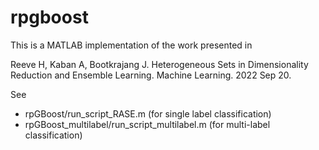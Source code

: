 # rpgboost
This is a MATLAB implementation of the work presented in 

Reeve H, Kaban A, Bootkrajang J. Heterogeneous Sets in Dimensionality Reduction and Ensemble Learning. Machine Learning. 2022 Sep 20.

See
- rpGBoost/run_script_RASE.m  (for single label classification)
- rpGBoost_multilabel/run_script_multilabel.m (for multi-label classification)
